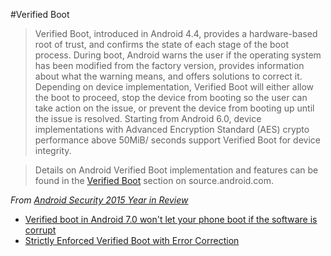 #Verified Boot

> Verified Boot, introduced in Android 4.4, provides a hardware-based root of
trust, and confirms the state of each stage of the boot process. During boot,
Android warns the user if the operating system has been modified from the
factory version, provides information about what the warning means, and
offers solutions to correct it. Depending on device implementation, Verified
Boot will either allow the boot to proceed, stop the device from booting so
the user can take action on the issue, or prevent the device from booting up
until the issue is resolved. Starting from Android 6.0, device implementations
with Advanced Encryption Standard (AES) crypto performance above 50MiB/
seconds support Verified Boot for device integrity.

> Details on Android Verified Boot implementation and features can be found
in the [Verified Boot](https://source.android.com/security/verifiedboot/index.html) section on source.android.com.

_From [Android Security 2015 Year in Review](http://static.googleusercontent.com/media/source.android.com/en//security/reports/Google_Android_Security_2015_Report_Final.pdf)_

- [Verified boot in Android 7.0 won't let your phone boot if the software is corrupt](http://www.androidpolice.com/2016/07/20/verified-boot-android-7-0-wont-let-phone-boot-software-corrupt/)
- [Strictly Enforced Verified Boot with Error Correction](http://android-developers.blogspot.co.uk/2016/07/strictly-enforced-verified-boot-with.html)
